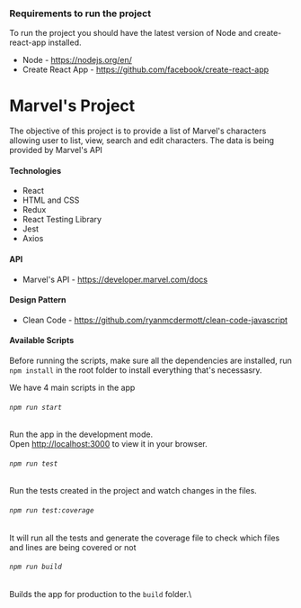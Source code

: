 ### Requirements to run the project
To run the project you should have the latest version of Node and create-react-app installed.
* Node - https://nodejs.org/en/
* Create React App - https://github.com/facebook/create-react-app

# Marvel's Project
The objective of this project is to provide a list of Marvel's characters allowing user to list, view, search and edit characters. The data is being provided by Marvel's API

#### Technologies
* React
* HTML and CSS
* Redux
* React Testing Library
* Jest
* Axios

#### API
* Marvel's API - https://developer.marvel.com/docs

#### Design Pattern
* Clean Code - https://github.com/ryanmcdermott/clean-code-javascript

#### Available Scripts
Before running the scripts, make sure all the dependencies are installed, run `npm install` in the root folder to install everything that's necessasry.

We have 4 main scripts in the app

###### `npm run start`
Run the app in the development mode.\
Open [http://localhost:3000](http://localhost:3000) to view it in your browser.

###### `npm run test`
Run the tests created in the project and watch changes in the files.

###### `npm run test:coverage`
It will run all the tests and generate the coverage file to check which files and lines are being covered or not

###### `npm run build`
Builds the app for production to the `build` folder.\